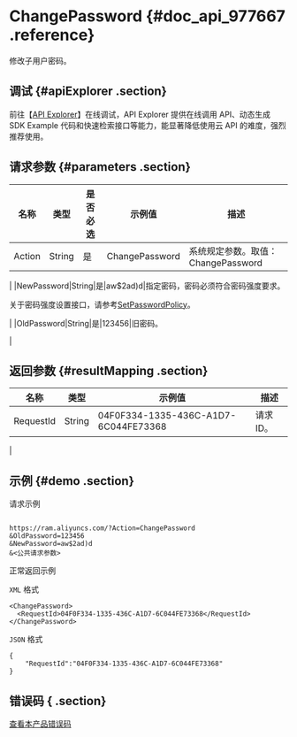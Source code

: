 # ChangePassword {#doc_api_977667 .reference}

修改子用户密码。

## 调试 {#apiExplorer .section}

前往【[API Explorer](https://api.aliyun.com/#product=Ram&api=ChangePassword)】在线调试，API Explorer 提供在线调用 API、动态生成 SDK Example 代码和快速检索接口等能力，能显著降低使用云 API 的难度，强烈推荐使用。

## 请求参数 {#parameters .section}

|名称|类型|是否必选|示例值|描述|
|--|--|----|---|--|
|Action|String|是|ChangePassword|系统规定参数。取值：ChangePassword

 |
|NewPassword|String|是|aw$2ad\)d|指定密码，密码必须符合密码强度要求。

 关于密码强度设置接口，请参考[SetPasswordPolicy](~~28739~~)。

 |
|OldPassword|String|是|123456|旧密码。

 |

## 返回参数 {#resultMapping .section}

|名称|类型|示例值|描述|
|--|--|---|--|
|RequestId|String|04F0F334-1335-436C-A1D7-6C044FE73368|请求ID。

 |

## 示例 {#demo .section}

请求示例

``` {#request_demo}

https://ram.aliyuncs.com/?Action=ChangePassword
&OldPassword=123456
&NewPassword=aw$2ad)d
&<公共请求参数>

```

正常返回示例

`XML` 格式

``` {#xml_return_success_demo}
<ChangePassword>
  <RequestId>04F0F334-1335-436C-A1D7-6C044FE73368</RequestId>
</ChangePassword>

```

`JSON` 格式

``` {#json_return_success_demo}
{
	"RequestId":"04F0F334-1335-436C-A1D7-6C044FE73368"
}
```

## 错误码 { .section}

[查看本产品错误码](https://error-center.aliyun.com/status/product/Ram)

